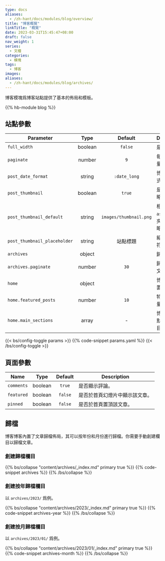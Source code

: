 ```yaml
---
type: docs
aliases:
  - /zh-hant/docs/modules/blog/overview/
title: "博客概覽"
linkTitle: "概覽"
date: 2023-03-31T15:45:47+08:00
draft: false
nav_weight: 1
series:
  - 文檔
categories:
  - 模塊
tags:
  - 博客
images:
aliases:
  - /zh-hant/docs/modules/blog/archives/
---
```


博客模塊爲博客站點提供了基本的佈局和模板。

<!--more-->

{{% hb-module blog %}}

## 站點參數

| Parameter                    |  Type   |        Default         | Description                          |
| ---------------------------- | :-----: | :--------------------: | ------------------------------------ |
| `full_width`                 | boolean |        `false`         | 是否全寬。                             |
| `paginate`                   | number  |          `9`           | 每頁博文數量。                       |
| `post_date_format`           | string  |      `:date_long`      | 博文日期格式。                       |
| `post_thumbnail`             | boolean |         `true`         | 是否顯示縮略圖。                     |
| `post_thumbnail_default`     | string  | `images/thumbnail.png` | 相對於 `assets` 文件夾的默認縮略圖。 |
| `post_thumbnail_placeholder` | string  |        站點標題        | 縮略圖佔位符。                       |
| `archives`                   | object  |                        | 歸檔設置。                           |
| `archives.paginate`          | number  |          `30`          | 歸檔每頁博文數量。                   |
| `home`                       | object  |                        | 博客首頁設置。                       |
| `home.featured_posts`        | number  |          `10`          | 特刊博文數量。                       |
| `home.main_sections`         |  array  |           -            | 博文欄目，默認所有欄目。             |

{{< bs/config-toggle params >}}
{{% code-snippet params.yaml %}}
{{< /bs/config-toggle >}}

## 頁面參數

| Name       |  Type   | Default | Description                    |
| ---------- | :-----: | :-----: | ------------------------------ |
| `comments` | boolean | `true`  | 是否顯示評論。                 |
| `featured` | boolean | `false` | 是否於首頁幻燈片中顯示該文章。 |
| `pinned`   | boolean | `false` | 是否於首頁置頂該文章。         |

## 歸檔

博客博客內置了文章歸檔佈局，其可以按年份和月份進行歸檔。你需要手動創建欄目以歸檔文章。

### 創建歸檔欄目

{{% bs/collapse "content/archives/_index.md" primary true %}}
{{% code-snippet archives %}}
{{% /bs/collapse %}}

### 創建按年歸檔欄目

以 `archives/2023/` 爲例。

{{% bs/collapse "content/archives/2023/_index.md" primary true %}}
{{% code-snippet archives-year %}}
{{% /bs/collapse %}}

### 創建按月歸檔欄目

以 `archives/2023/01/` 爲例。

{{% bs/collapse "content/archives/2023/01/_index.md" primary true %}}
{{% code-snippet archives-month %}}
{{% /bs/collapse %}}
